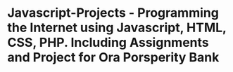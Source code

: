 # Javascript-Projects - Programming the Internet using Javascript, HTML, CSS, PHP. Including Assignments and Project for Ora Porsperity Bank
